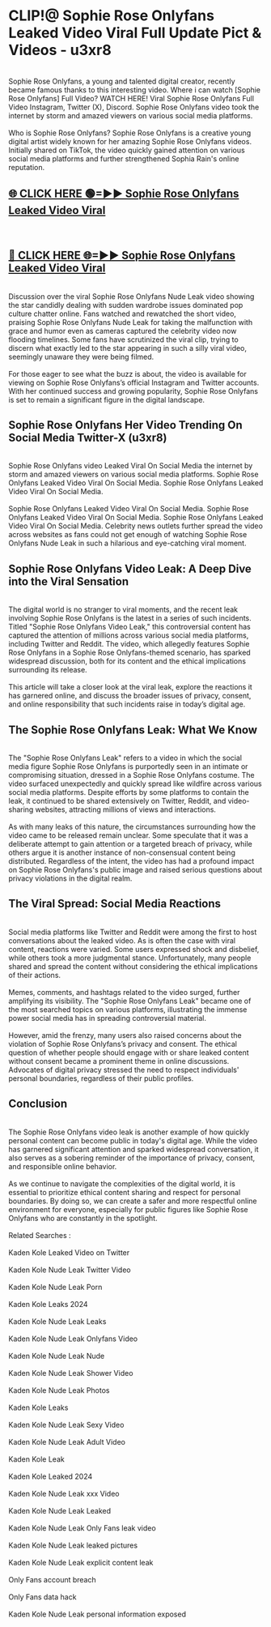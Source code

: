 # CLIP!@ Sophie Rose Onlyfans Leaked Video Viral Full Update Pict & Videos - u3xr8
<br>
Sophie Rose Onlyfans, a young and talented digital creator, recently became famous thanks to this interesting video. Where i can watch [Sophie Rose Onlyfans] Full Video? WATCH HERE! Viral Sophie Rose Onlyfans Full Video Instagram, Twitter (X), Discord. Sophie Rose Onlyfans video took the internet by storm and amazed viewers on various social media platforms.
<br><br>
Who is Sophie Rose Onlyfans? Sophie Rose Onlyfans is a creative young digital artist widely known for her amazing Sophie Rose Onlyfans videos. Initially shared on TikTok, the video quickly gained attention on various social media platforms and further strengthened Sophia Rain's online reputation.
<br>
<h2><a href="https://bestclip.site?title=Sophie_Rose_Onlyfans">🌐 CLICK HERE 🟢=►► Sophie Rose Onlyfans Leaked Video Viral</a></h2>
<br>
<h2><a href="https://bestclip.site?title=Sophie_Rose_Onlyfans">🔴 CLICK HERE 🌐=►► Sophie Rose Onlyfans Leaked Video Viral</a></h2>
<br>
Discussion over the viral Sophie Rose Onlyfans Nude Leak video showing the star candidly dealing with sudden wardrobe issues dominated pop culture chatter online. Fans watched and rewatched the short video, praising Sophie Rose Onlyfans Nude Leak for taking the malfunction with grace and humor even as cameras captured the celebrity video now flooding timelines. Some fans have scrutinized the viral clip, trying to discern what exactly led to the star appearing in such a silly viral video, seemingly unaware they were being filmed.
<br><br>
For those eager to see what the buzz is about, the video is available for viewing on Sophie Rose Onlyfans’s official Instagram and Twitter accounts. With her continued success and growing popularity, Sophie Rose Onlyfans is set to remain a significant figure in the digital landscape.
<br>
<h2>Sophie Rose Onlyfans Her Video Trending On Social Media Twitter-X (u3xr8)</h2>
<br>
Sophie Rose Onlyfans video Leaked Viral On Social Media the internet by storm and amazed viewers on various social media platforms. Sophie Rose Onlyfans Leaked Video Viral On Social Media. Sophie Rose Onlyfans Leaked Video Viral On Social Media.
<br><br>
Sophie Rose Onlyfans Leaked Video Viral On Social Media. Sophie Rose Onlyfans Leaked Video Viral On Social Media. Sophie Rose Onlyfans Leaked Video Viral On Social Media. Celebrity news outlets further spread the video across websites as fans could not get enough of watching Sophie Rose Onlyfans Nude Leak in such a hilarious and eye-catching viral moment.
<br>
<h2>Sophie Rose Onlyfans Video Leak: A Deep Dive into the Viral Sensation</h2>
<br>
The digital world is no stranger to viral moments, and the recent leak involving Sophie Rose Onlyfans is the latest in a series of such incidents. Titled "Sophie Rose Onlyfans Video Leak," this controversial content has captured the attention of millions across various social media platforms, including Twitter and Reddit. The video, which allegedly features Sophie Rose Onlyfans in a Sophie Rose Onlyfans-themed scenario, has sparked widespread discussion, both for its content and the ethical implications surrounding its release.
<br><br>
This article will take a closer look at the viral leak, explore the reactions it has garnered online, and discuss the broader issues of privacy, consent, and online responsibility that such incidents raise in today’s digital age.
<br>
<h2>The Sophie Rose Onlyfans Leak: What We Know</h2>
<br>
The "Sophie Rose Onlyfans Leak" refers to a video in which the social media figure Sophie Rose Onlyfans is purportedly seen in an intimate or compromising situation, dressed in a Sophie Rose Onlyfans costume. The video surfaced unexpectedly and quickly spread like wildfire across various social media platforms. Despite efforts by some platforms to contain the leak, it continued to be shared extensively on Twitter, Reddit, and video-sharing websites, attracting millions of views and interactions.
<br><br>
As with many leaks of this nature, the circumstances surrounding how the video came to be released remain unclear. Some speculate that it was a deliberate attempt to gain attention or a targeted breach of privacy, while others argue it is another instance of non-consensual content being distributed. Regardless of the intent, the video has had a profound impact on Sophie Rose Onlyfans's public image and raised serious questions about privacy violations in the digital realm.
<br>
<h2>The Viral Spread: Social Media Reactions</h2>
<br>
Social media platforms like Twitter and Reddit were among the first to host conversations about the leaked video. As is often the case with viral content, reactions were varied. Some users expressed shock and disbelief, while others took a more judgmental stance. Unfortunately, many people shared and spread the content without considering the ethical implications of their actions.
<br><br>
Memes, comments, and hashtags related to the video surged, further amplifying its visibility. The "Sophie Rose Onlyfans Leak" became one of the most searched topics on various platforms, illustrating the immense power social media has in spreading controversial material.
<br><br>
However, amid the frenzy, many users also raised concerns about the violation of Sophie Rose Onlyfans’s privacy and consent. The ethical question of whether people should engage with or share leaked content without consent became a prominent theme in online discussions. Advocates of digital privacy stressed the need to respect individuals' personal boundaries, regardless of their public profiles.
<br>
<h2>Conclusion</h2>
<br>
The Sophie Rose Onlyfans video leak is another example of how quickly personal content can become public in today's digital age. While the video has garnered significant attention and sparked widespread conversation, it also serves as a sobering reminder of the importance of privacy, consent, and responsible online behavior.
<br><br>
As we continue to navigate the complexities of the digital world, it is essential to prioritize ethical content sharing and respect for personal boundaries. By doing so, we can create a safer and more respectful online environment for everyone, especially for public figures like Sophie Rose Onlyfans who are constantly in the spotlight.
<br><br>
Related Searches :
<br><br>
Kaden Kole Leaked Video on Twitter
<br><br>
Kaden Kole Nude Leak Twitter Video
<br><br>
Kaden Kole Nude Leak Porn
<br><br>
Kaden Kole Leaks 2024
<br><br>
Kaden Kole Nude Leak Leaks
<br><br>
Kaden Kole Nude Leak Onlyfans Video
<br><br>
Kaden Kole Nude Leak Nude
<br><br>
Kaden Kole Nude Leak Shower Video
<br><br>
Kaden Kole Nude Leak Photos
<br><br>
Kaden Kole Leaks
<br><br>
Kaden Kole Nude Leak Sexy Video
<br><br>
Kaden Kole Nude Leak Adult Video
<br><br>
Kaden Kole Leak
<br><br>
Kaden Kole Leaked 2024
<br><br>
Kaden Kole Nude Leak xxx Video
<br><br>
Kaden Kole Nude Leak Leaked
<br><br>
Kaden Kole Nude Leak Only Fans leak video
<br><br>
Kaden Kole Nude Leak leaked pictures
<br><br>
Kaden Kole Nude Leak explicit content leak
<br><br>
Only Fans account breach
<br><br>
Only Fans data hack
<br><br>
Kaden Kole Nude Leak personal information exposed